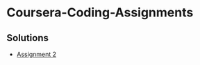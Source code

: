 # Coursera-Coding-Assignments

<h2>Solutions</h2>

<ul>
  <li><a href="https://liang799.github.io/Coursera-Coding-Assignments/module2-solution">Assignment 2</a></li>
</ul>  

